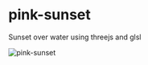 # pink-sunset
Sunset over water using threejs and glsl


![pink-sunset](https://github.com/jijisduty/pink-sunset/assets/38539458/fa3d969e-47e8-44dc-a289-663429d32693)
